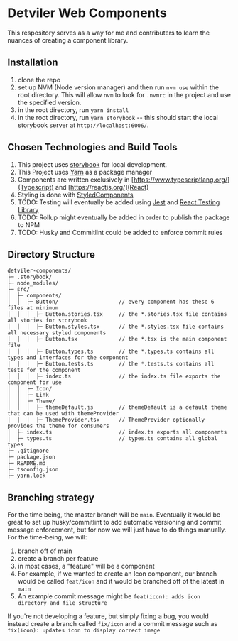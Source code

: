 # Detviler Web Components

This respository serves as a way for me and contributers to learn the nuances of creating a component library. 

## Installation

1. clone the repo
2. set up NVM (Node version manager) and then run `nvm use` within the root directory. This will allow `nvm` to look for `.nvmrc` in the project and use the specified version.
3. in the root directory, run `yarn install`
4. in the root directory, run `yarn storybook` -- this should start the local storybook server at `http://localhost:6006/`. 

## Chosen Technologies and Build Tools

1. This project uses [storybook](https://storybook.js.org/) for local development. 
2. This Project uses [Yarn](https://yarnpkg.com/) as a package manager
3. Components are written exclusively in [https://www.typescriptlang.org/](Typescript) and [https://reactjs.org/](React)
4. Styling is done with [StyledComponents](https://styled-components.com/)
5. TODO: Testing will eventually be added using [Jest](https://testing-library.com/docs/react-testing-library/intro/) and [React Testing Library](https://testing-library.com/docs/react-testing-library/intro/)
6. TODO: Rollup might eventually be added in order to publish the package to NPM
7. TODO: Husky and Commitlint could be added to enforce commit rules 

## Directory Structure

```
detviler-components/
├─ .storybook/
├─ node_modules/
├─ src/
│  ├─ components/
│  │  ├─ Button/                   // every component has these 6 files at minimum
│  │  │  ├─ Button.stories.tsx     // the *.stories.tsx file contains all stories for storybook
│  │  │  ├─ Button.styles.tsx      // the *.styles.tsx file contains all necessary styled components
│  │  │  ├─ Button.tsx             // the *.tsx is the main component file
│  │  │  ├─ Button.types.ts        // the *.types.ts contains all types and interfaces for the component
│  │  │  ├─ Button.tests.ts        // the *.tests.ts contains all tests for the component
│  │  │  ├─ index.ts               // the index.ts file exports the component for use
│  │  ├─ Icon/
│  │  ├─ Link
│  │  ├─ Theme/
│  │  │  ├─ themeDefault.js        // themeDefault is a default theme that can be used with themeProvider
│  │  │  ├─ ThemeProvider.tsx      // ThemeProvider optionally provides the theme for consumers
│  ├─ index.ts                     // index.ts exports all components
│  ├─ types.ts                     // types.ts contains all global types
├─ .gitignore
├─ package.json
├─ README.md
├─ tsconfig.json
├─ yarn.lock
```

## Branching strategy

For the time being, the master branch will be `main`. Eventually it would be great to set up husky/commitlint to add automatic versioning and commit message enforcement, but for now we will just have to do things manually. For the time-being, we will:

1. branch off of main
2. create a branch per feature
3. in most cases, a "feature" will be a component
4. For example, if we wanted to create an Icon component, our branch would be called `feat/icon` and it would be branched off of the latest in `main`
5. An example commit message might be `feat(icon): adds icon directory and file structure`

If you're not developing a feature, but simply fixing a bug, you would instead create a branch called `fix/icon` and a commit message such as `fix(icon): updates icon to display correct image`